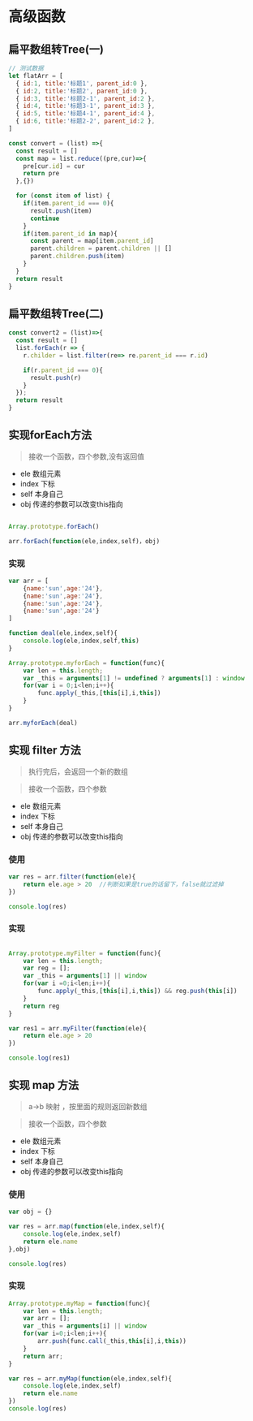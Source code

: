 # 高级函数

## 扁平数组转Tree(一)

```js
// 测试数据
let flatArr = [
  { id:1, title:'标题1', parent_id:0 },
  { id:2, title:'标题2', parent_id:0 },
  { id:3, title:'标题2-1', parent_id:2 },
  { id:4, title:'标题3-1', parent_id:3 },
  { id:5, title:'标题4-1', parent_id:4 },
  { id:6, title:'标题2-2', parent_id:2 },
]

const convert = (list) =>{
  const result = []
  const map = list.reduce((pre,cur)=>{
    pre[cur.id] = cur
    return pre
  },{})

  for (const item of list) {
    if(item.parent_id === 0){
      result.push(item)
      continue
    }
    if(item.parent_id in map){
      const parent = map[item.parent_id]
      parent.children = parent.children || []
      parent.children.push(item)
    }
  }
  return result
}
```

## 扁平数组转Tree(二)

``` js
const convert2 = (list)=>{
  const result = []
  list.forEach(r => {
    r.childer = list.filter(re=> re.parent_id === r.id)

    if(r.parent_id === 0){
      result.push(r)
    }
  });
  return result
}
```

## 实现forEach方法

> 接收一个函数，四个参数,没有返回值

- ele 数组元素
- index 下标
- self 本身自己
- obj 传递的参数可以改变this指向


```javascript

Array.prototype.forEach()

arr.forEach(function(ele,index,self)，obj)

```

### 实现

```js
var arr = [
    {name:'sun',age:'24'},
    {name:'sun',age:'24'},
    {name:'sun',age:'24'},
    {name:'sun',age:'24'}
]

function deal(ele,index,self){
    console.log(ele,index,self,this)
}

Array.prototype.myforEach = function(func){
    var len = this.length;
    var _this = arguments[1] != undefined ? arguments[1] : window
    for(var i = 0;i<len;i++){
        func.apply(_this,[this[i],i,this])
    }
}

arr.myforEach(deal)

```

## 实现 filter 方法

> 执行完后，会返回一个新的数组

> 接收一个函数，四个参数

- ele 数组元素
- index 下标
- self 本身自己
- obj 传递的参数可以改变this指向

### 使用

```js
var res = arr.filter(function(ele){
    return ele.age > 20  //判断如果是true的话留下，false就过滤掉
})

console.log(res)
```

### 实现

```javascript

Array.prototype.myFilter = function(func){
    var len = this.length;
    var reg = [];
    var _this = arguments[1] || window
    for(var i =0;i<len;i++){
        func.apply(_this,[this[i],i,this]) && reg.push(this[i])
    }
    return reg
}

var res1 = arr.myFilter(function(ele){
    return ele.age > 20
})

console.log(res1)
```

## 实现 map 方法

> a->b 映射  ，按里面的规则返回新数组

> 接收一个函数，四个参数

- ele 数组元素
- index 下标
- self 本身自己
- obj 传递的参数可以改变this指向

### 使用

```js
var obj = {}

var res = arr.map(function(ele,index,self){
    console.log(ele,index,self)
    return ele.name
},obj)

console.log(res)
```

### 实现

```js
Array.prototype.myMap = function(func){
    var len = this.length;
    var arr = [];
    var _this = arguments[i] || window
    for(var i=0;i<len;i++){
        arr.push(func.call(_this,this[i],i,this))
    }
    return arr;
}

var res = arr.myMap(function(ele,index,self){
    console.log(ele,index,self)
    return ele.name
})
console.log(res)
```